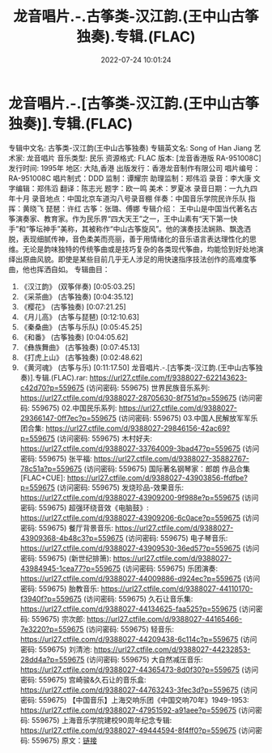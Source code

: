 ﻿---
title: 龙音唱片.-.古筝类-汉江韵.(王中山古筝独奏).专辑.(FLAC)
date: 2022-07-24 10:01:24
categories: 古典音乐、新世纪、纯音雅乐
tags: 纯音雅乐
---
# 龙音唱片.-.[古筝类-汉江韵.(王中山古筝独奏)].专辑.(FLAC)

专辑中文名: 古筝类-汉江韵(王中山古筝独奏)
专辑英文名: Song of Han Jiang
艺术家: 龙音唱片
音乐类型: 民乐
资源格式: FLAC
版本: [龙音香港版 RA-951008C]
发行时间: 1995年
地区: 大陆,香港
出版发行：香港龙音制作有限公司
唱片编号：RA-951008C
唱片制式：DDD
监制：谭耀宗
助理监制：郑伟滔
录音：李大康
文字编辑：郑伟滔
翻译：陈志光
题字：欧一鸣
美术：罗夏冰
录音日期：一九九四年十月
录音地点：中国北京车道沟八号录音棚
伴奏：中国音乐学院民许乐队
指挥：黄晓飞
琵琶：许红
古筝：张璐、傅娜
专辑介绍：
王中山是中国当代著名古筝演奏家、教育家。作为民乐界“四大天王”之一，王中山素有“天下第一快手”和“筝坛神手”美称，其被称作“中山古筝旋风”。他的演奏技法娴熟、飘逸洒脱，表现细腻传神，音色柔美而亮丽，善于用情绪化的音乐语言表达理性化的思维。无论是韵味独特的传统筝曲或是技巧复杂的各类现代筝曲，均能恰到好处地演绎出原曲风貌。即使是某些目前几乎无人涉足的用快速指序技法创作的高难度筝曲，他也挥洒自如。
专辑曲目：
01. 《汉江韵》 (双筝伴奏)
[0:05:03.25]
02. 《采茶曲》 (古筝独奏)
[0:04:35.12]
03. 《樱花》 (古筝独奏)
[0:07:21.25]
04. 《月儿高》 (古筝与琵琶)
[0:12:10.63]
05. 《秦桑曲》 (古筝与乐队)
[0:05:45.25]
06. 《和番》 (古筝独奏)
[0:04:05.62]
07. 《彝族舞曲》 (古筝独奏)
[0:07:45.13]
08. 《打虎上山》 (古筝独奏)
[0:02:48.62]
09. 《黄河魂》 (古筝与乐)
[0:11:17.50]
龙音唱片.-.[古筝类-汉江韵.(王中山古筝独奏)].专辑.(FLAC).rar: https://url27.ctfile.com/f/9388027-622143623-c42d70?p=559675
(访问密码: 559675)
世界民族音乐系列: https://url27.ctfile.com/d/9388027-28705630-8f751d?p=559675
(访问密码: 559675)
02.中国民乐系列: https://url27.ctfile.com/d/9388027-29366147-0ff7ec?p=559675
(访问密码: 559675)
03.中国人民解放军军乐团合集: https://url27.ctfile.com/d/9388027-29846156-42ac69?p=559675
(访问密码: 559675)
木村好夫: https://url27.ctfile.com/d/9388027-33764009-3bad47?p=559675
(访问密码: 559675)
张平福: https://url27.ctfile.com/d/9388027-35882767-78c51a?p=559675
(访问密码: 559675)
国际著名钢琴家：郎朗 作品合集[FLAC+CUE]: https://url27.ctfile.com/d/9388027-43903856-ffdfbe?p=559675
(访问密码: 559675)
发烧珍品-效果音乐: https://url27.ctfile.com/d/9388027-43909200-9f988e?p=559675
(访问密码: 559675)
超强环绕音效《电脑鼓》: https://url27.ctfile.com/d/9388027-43909206-6c0ace?p=559675
(访问密码: 559675)
餐厅背景音乐: https://url27.ctfile.com/d/9388027-43909368-4b48c3?p=559675
(访问密码: 559675)
电子琴音乐: https://url27.ctfile.com/d/9388027-43909530-36ed57?p=559675
(访问密码: 559675)
(新世纪排箫): https://url27.ctfile.com/d/9388027-43984945-1cea77?p=559675
(访问密码: 559675)
乐团演奏: https://url27.ctfile.com/d/9388027-44009886-d924ec?p=559675
(访问密码: 559675)
胎教音乐: https://url27.ctfile.com/d/9388027-44110170-f3940f?p=559675
(访问密码: 559675)
久石让音乐集: https://url27.ctfile.com/d/9388027-44134625-faa525?p=559675
(访问密码: 559675)
宗次郎: https://url27.ctfile.com/d/9388027-44165466-7e3220?p=559675
(访问密码: 559675)
轻音乐: https://url27.ctfile.com/d/9388027-44209438-6c114c?p=559675
(访问密码: 559675)
刘清池: https://url27.ctfile.com/d/9388027-44232853-28dd4a?p=559675
(访问密码: 559675)
大自然减压音乐: https://url27.ctfile.com/d/9388027-44365473-8d0f30?p=559675
(访问密码: 559675)
宫崎骏&久石让的音乐盒: https://url27.ctfile.com/d/9388027-44763243-3fec3d?p=559675
(访问密码: 559675)
【中国音乐】上海交响乐团《中国交响70年》1949-1953: https://url27.ctfile.com/d/9388027-47951592-a91aee?p=559675
(访问密码: 559675)
上海音乐学院建校90周年纪念专辑: https://url27.ctfile.com/d/9388027-49444594-8f4ff0?p=559675
(访问密码: 559675)
原文：[链接](https://blog.sina.com.cn/s/blog_1647c7e7601030yj2.html)
